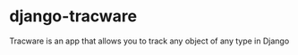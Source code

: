 django-tracware
===============

Tracware is an app that allows you to track any object of any type in Django